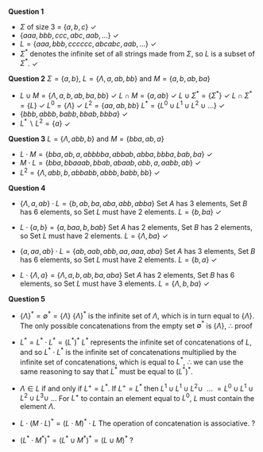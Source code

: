**Question 1**
- $\Sigma$ of size 3 = $\{a, b, c\}$ <span class="tick">✓</span>
- $\{aaa, bbb, ccc, abc, aab, ...\}$ <span class="tick">✓</span>
- $L = \{aaa, bbb, cccccc, abcabc, aab, ...\}$ <span class="tick">✓</span>
- $\Sigma^\ast$ denotes the infinite set of all strings made from $\Sigma$, so $L$ is a subset of $\Sigma^\ast$. <span class="tick">✓</span>

**Question 2**
$\Sigma = \{a, b\}$, $L = \{\Lambda, a, ab, bb\}$ and $M = \{a, b, ab, ba\}$
- $L \cup M = \{\Lambda, a, b, ab, ba, bb\}$ <span class="tick">✓</span>
  $L \cap M = \{a, ab\}$ <span class="tick">✓</span>
  $L \cup \Sigma^\ast = \{\Sigma^\ast\}$  <span class="tick">✓</span>
  $L \cap \Sigma^\ast = \{L\}$ <span class="tick">✓</span>
  $L^0 = \{\Lambda\}$  <span class="tick">✓</span> 
  $L^2 = \{aa, ab, bb\}$ 
  $L^\ast = \{L^0 \cup L^1 \cup L^2 \:\cup \: ...\}$ <span class="tick">✓</span>
- $\{bbb, abbb, babb, bbab, bbba\}$ <span class="tick">✓</span>
- $L^\ast \:\backslash\: L^2 = \{a\}$ <span class="tick">✓</span>

**Question 3**
$L = \{\Lambda, abb, b\}$ and $M = \{bba, ab, a\}$
- $L \cdot M = \{bba, ab, a, abbbba, abbab, abba, bbba, bab, ba\}$ <span class="tick">✓</span>
- $M \cdot L = \{bba, bbaaab, bbab, abaab, abb, a, aabb, ab\}$ <span class="tick">✓</span>
- $L^2 = \{\Lambda, abb, b, abbabb, abbb, babb, bb\}$ <span class="tick">✓</span>

**Question 4**
- $\{\Lambda, a, ab\} \cdot L = \{b, ab, ba, aba, abb, abba\}$
  Set $A$ has 3 elements, Set $B$ has 6 elements, so Set $L$ must have 2 elements.
  $L = \{b, ba\}$ <span class="tick">✓</span>
  
- $L \cdot \{a, b\} = \{a, baa, b, bab\}$
  Set $A$ has 2 elements, Set $B$ has 2 elements, so Set $L$ must have 2 elements.
  $L = \{\Lambda, ba\}$ <span class="tick">✓</span>
  
- $\{a, aa, ab\} \cdot L = \{ab, aab, abb, aa, aaa, aba\}$
  Set $A$ has 3 elements, Set $B$ has 6 elements, so Set $L$ must have 2 elements.
  $L = \{b, a\}$ <span class="tick">✓</span>
  
- $L \cdot \{\Lambda, a\} = \{\Lambda, a, b, ab, ba, aba\}$
  Set $A$ has 2 elements, Set $B$ has 6 elements, so Set $L$ must have 3 elements.
  $L = \{\Lambda, b, ba\}$ <span class="tick">✓</span>

**Question 5**
- $\{\Lambda\}^\ast = \emptyset^\ast = \{\Lambda\}$
  $\{\Lambda\}^\ast$ is the infinite set of $\Lambda$, which is in turn equal to $\{\Lambda\}$. The only possible concatenations from the empty set $\emptyset^\ast$ is $\{\Lambda\}$, $\therefore$ proof
  
- $L^\ast = L^\ast \cdot L^\ast = (L^\ast)^\ast$ 
  $L^\ast$ represents the infinite set of concatenations of $L$, and so $L^\ast \cdot L^\ast$ is the infinite set of concatenations multiplied by the infinite set of concatenations, which is equal to $L^\ast$, $\therefore$ we can use the same reasoning to say that $L^\ast$ must be equal to $(L^\ast)^\ast$.

- $\Lambda \in L$ if and only if $L^+ = L^\ast$.
  If $L^+ = L^\ast$ then $L^1 \cup L^1 \cup L^2 \cup \:$ ... $= L^0 \cup L^1 \cup L^2 \cup L^3 \cup \:$...
  For $L^+$ to contain an element equal to $L^0$, $L$ must contain the element $\Lambda$.
  
- $L \cdot (M \cdot L)^\ast = (L \cdot M)^\ast \cdot L$
  The operation of concatenation is associative. 
  ?
  
- $(L^\ast \cdot M^\ast)^\ast = (L^\ast \cup M^\ast)^\ast = (L \cup M)^\ast$
  ? 